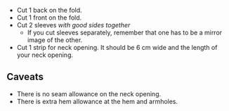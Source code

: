 - Cut 1 back on the fold.
- Cut 1 front on the fold.
- Cut 2 sleeves _with good sides together_
  - If you cut sleeves separately, remember that one has to be a mirror image of the other.
- Cut 1 strip for neck opening. It should be 6 cm wide and the length of your neck opening.

## Caveats

- There is no seam allowance on the neck opening.
- There is extra hem allowance at the hem and armholes.
